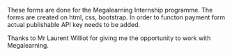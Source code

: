 These forms are done for the Megalearning Internship programme.
The forms are created on html, css, bootstrap.
In order to functon payment form actual publishable API key needs to be added.

Thanks to Mr Laurent Williot for giving me the opportunity to work with Megalearning.


